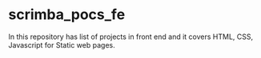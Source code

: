 # scrimba_pocs_fe
In this repository has list of projects in front end and it covers HTML, CSS, Javascript for Static web pages.
